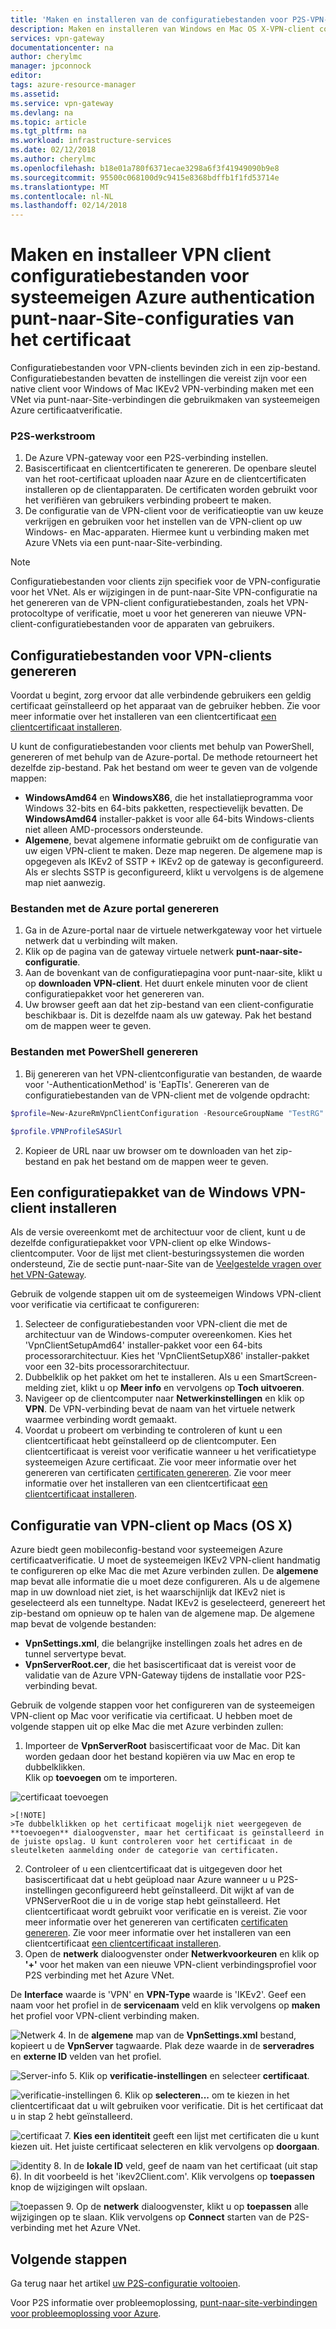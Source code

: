 ```yaml
---
title: 'Maken en installeren van de configuratiebestanden voor P2S-VPN-clients voor verificatie van Azure: PowerShell: Azure | Microsoft Docs'
description: Maken en installeren van Windows en Mac OS X-VPN-client configuratiebestanden voor verificatie via certificaat P2S.
services: vpn-gateway
documentationcenter: na
author: cherylmc
manager: jpconnock
editor: 
tags: azure-resource-manager
ms.assetid: 
ms.service: vpn-gateway
ms.devlang: na
ms.topic: article
ms.tgt_pltfrm: na
ms.workload: infrastructure-services
ms.date: 02/12/2018
ms.author: cherylmc
ms.openlocfilehash: b18e01a780f6371ecae3298a6f3f41949090b9e8
ms.sourcegitcommit: 95500c068100d9c9415e8368bdffb1f1fd53714e
ms.translationtype: MT
ms.contentlocale: nl-NL
ms.lasthandoff: 02/14/2018
---
```

# <a name="create-and-install-vpn-client-configuration-files-for-native-azure-certificate-authentication-point-to-site-configurations"></a>Maken en installeer VPN client configuratiebestanden voor systeemeigen Azure authentication punt-naar-Site-configuraties van het certificaat

Configuratiebestanden voor VPN-clients bevinden zich in een zip-bestand. Configuratiebestanden bevatten de instellingen die vereist zijn voor een native client voor Windows of Mac IKEv2 VPN-verbinding maken met een VNet via punt-naar-Site-verbindingen die gebruikmaken van systeemeigen Azure certificaatverificatie.

### <a name="workflow"></a>P2S-werkstroom

  1. De Azure VPN-gateway voor een P2S-verbinding instellen.
  2. Basiscertificaat en clientcertificaten te genereren. De openbare sleutel van het root-certificaat uploaden naar Azure en de clientcertificaten installeren op de clientapparaten. De certificaten worden gebruikt voor het verifiëren van gebruikers verbinding probeert te maken.
  3. De configuratie van de VPN-client voor de verificatieoptie van uw keuze verkrijgen en gebruiken voor het instellen van de VPN-client op uw Windows- en Mac-apparaten. Hiermee kunt u verbinding maken met Azure VNets via een punt-naar-Site-verbinding.

>[!NOTE]
>Configuratiebestanden voor clients zijn specifiek voor de VPN-configuratie voor het VNet. Als er wijzigingen in de punt-naar-Site VPN-configuratie na het genereren van de VPN-client configuratiebestanden, zoals het VPN-protocoltype of verificatie, moet u voor het genereren van nieuwe VPN-client-configuratiebestanden voor de apparaten van gebruikers.
>
>

## <a name="generate"></a>Configuratiebestanden voor VPN-clients genereren

Voordat u begint, zorg ervoor dat alle verbindende gebruikers een geldig certificaat geïnstalleerd op het apparaat van de gebruiker hebben. Zie voor meer informatie over het installeren van een clientcertificaat [een clientcertificaat installeren](point-to-site-how-to-vpn-client-install-azure-cert.md).

U kunt de configuratiebestanden voor clients met behulp van PowerShell, genereren of met behulp van de Azure-portal. De methode retourneert het dezelfde zip-bestand. Pak het bestand om weer te geven van de volgende mappen:

  * **WindowsAmd64** en **WindowsX86**, die het installatieprogramma voor Windows 32-bits en 64-bits pakketten, respectievelijk bevatten. De **WindowsAmd64** installer-pakket is voor alle 64-bits Windows-clients niet alleen AMD-processors ondersteunde.
  * **Algemene**, bevat algemene informatie gebruikt om de configuratie van uw eigen VPN-client te maken. Deze map negeren. De algemene map is opgegeven als IKEv2 of SSTP + IKEv2 op de gateway is geconfigureerd. Als er slechts SSTP is geconfigureerd, klikt u vervolgens is de algemene map niet aanwezig.

### <a name="zipportal"></a>Bestanden met de Azure portal genereren

1. Ga in de Azure-portal naar de virtuele netwerkgateway voor het virtuele netwerk dat u verbinding wilt maken.
2. Klik op de pagina van de gateway virtuele netwerk **punt-naar-site-configuratie**.
3. Aan de bovenkant van de configuratiepagina voor punt-naar-site, klikt u op **downloaden VPN-client**. Het duurt enkele minuten voor de client configuratiepakket voor het genereren van.
4. Uw browser geeft aan dat het zip-bestand van een client-configuratie beschikbaar is. Dit is dezelfde naam als uw gateway. Pak het bestand om de mappen weer te geven.

### <a name="zipps"></a>Bestanden met PowerShell genereren

1. Bij genereren van het VPN-clientconfiguratie van bestanden, de waarde voor '-AuthenticationMethod' is 'EapTls'. Genereren van de configuratiebestanden van de VPN-client met de volgende opdracht:

  ```powershell
  $profile=New-AzureRmVpnClientConfiguration -ResourceGroupName "TestRG" -Name "VNet1GW" -AuthenticationMethod "EapTls"

  $profile.VPNProfileSASUrl
  ```
2. Kopieer de URL naar uw browser om te downloaden van het zip-bestand en pak het bestand om de mappen weer te geven.

## <a name="installwin"></a>Een configuratiepakket van de Windows VPN-client installeren

Als de versie overeenkomt met de architectuur voor de client, kunt u de dezelfde configuratiepakket voor VPN-client op elke Windows-clientcomputer. Voor de lijst met client-besturingssystemen die worden ondersteund, Zie de sectie punt-naar-Site van de [Veelgestelde vragen over het VPN-Gateway](vpn-gateway-vpn-faq.md#P2S).

Gebruik de volgende stappen uit om de systeemeigen Windows VPN-client voor verificatie via certificaat te configureren:

1. Selecteer de configuratiebestanden voor VPN-client die met de architectuur van de Windows-computer overeenkomen. Kies het 'VpnClientSetupAmd64' installer-pakket voor een 64-bits processorarchitectuur. Kies het 'VpnClientSetupX86' installer-pakket voor een 32-bits processorarchitectuur. 
2. Dubbelklik op het pakket om het te installeren. Als u een SmartScreen-melding ziet, klikt u op **Meer info** en vervolgens op **Toch uitvoeren**.
3. Navigeer op de clientcomputer naar **Netwerkinstellingen** en klik op **VPN**. De VPN-verbinding bevat de naam van het virtuele netwerk waarmee verbinding wordt gemaakt. 
4. Voordat u probeert om verbinding te controleren of kunt u een clientcertificaat hebt geïnstalleerd op de clientcomputer. Een clientcertificaat is vereist voor verificatie wanneer u het verificatietype systeemeigen Azure certificaat. Zie voor meer informatie over het genereren van certificaten [certificaten genereren](vpn-gateway-howto-point-to-site-resource-manager-portal.md#generatecert). Zie voor meer informatie over het installeren van een clientcertificaat [een clientcertificaat installeren](point-to-site-how-to-vpn-client-install-azure-cert.md).

## <a name="installmac"></a>Configuratie van VPN-client op Macs (OS X)

Azure biedt geen mobileconfig-bestand voor systeemeigen Azure certificaatverificatie. U moet de systeemeigen IKEv2 VPN-client handmatig te configureren op elke Mac die met Azure verbinden zullen. De **algemene** map bevat alle informatie die u moet deze configureren. Als u de algemene map in uw download niet ziet, is het waarschijnlijk dat IKEv2 niet is geselecteerd als een tunneltype. Nadat IKEv2 is geselecteerd, genereert het zip-bestand om opnieuw op te halen van de algemene map. De algemene map bevat de volgende bestanden:

* **VpnSettings.xml**, die belangrijke instellingen zoals het adres en de tunnel servertype bevat. 
* **VpnServerRoot.cer**, die het basiscertificaat dat is vereist voor de validatie van de Azure VPN-Gateway tijdens de installatie voor P2S-verbinding bevat.

Gebruik de volgende stappen voor het configureren van de systeemeigen VPN-client op Mac voor verificatie via certificaat. U hebben moet de volgende stappen uit op elke Mac die met Azure verbinden zullen:

1. Importeer de **VpnServerRoot** basiscertificaat voor de Mac. Dit kan worden gedaan door het bestand kopiëren via uw Mac en erop te dubbelklikken.  
Klik op **toevoegen** om te importeren.

  ![certificaat toevoegen](./media/point-to-site-vpn-client-configuration-azure-cert/addcert.png)
  
    >[!NOTE]
    >Te dubbelklikken op het certificaat mogelijk niet weergegeven de **toevoegen** dialoogvenster, maar het certificaat is geïnstalleerd in de juiste opslag. U kunt controleren voor het certificaat in de sleutelketen aanmelding onder de categorie van certificaten.
  
2. Controleer of u een clientcertificaat dat is uitgegeven door het basiscertificaat dat u hebt geüpload naar Azure wanneer u u P2S-instellingen geconfigureerd hebt geïnstalleerd. Dit wijkt af van de VPNServerRoot die u in de vorige stap hebt geïnstalleerd. Het clientcertificaat wordt gebruikt voor verificatie en is vereist. Zie voor meer informatie over het genereren van certificaten [certificaten genereren](vpn-gateway-howto-point-to-site-resource-manager-portal.md#generatecert). Zie voor meer informatie over het installeren van een clientcertificaat [een clientcertificaat installeren](point-to-site-how-to-vpn-client-install-azure-cert.md).
3. Open de **netwerk** dialoogvenster onder **Netwerkvoorkeuren** en klik op **'+'** voor het maken van een nieuwe VPN-client verbindingsprofiel voor P2S verbinding met het Azure VNet.

  De **Interface** waarde is 'VPN' en **VPN-Type** waarde is 'IKEv2'. Geef een naam voor het profiel in de **servicenaam** veld en klik vervolgens op **maken** het profiel voor VPN-client verbinding maken.

  ![Netwerk](./media/point-to-site-vpn-client-configuration-azure-cert/network.png)
4. In de **algemene** map van de **VpnSettings.xml** bestand, kopieert u de **VpnServer** tagwaarde. Plak deze waarde in de **serveradres** en **externe ID** velden van het profiel.

  ![Server-info](./media/point-to-site-vpn-client-configuration-azure-cert/server.png)
5. Klik op **verificatie-instellingen** en selecteer **certificaat**. 

  ![verificatie-instellingen](./media/point-to-site-vpn-client-configuration-azure-cert/authsettings.png)
6. Klik op **selecteren...** om te kiezen in het clientcertificaat dat u wilt gebruiken voor verificatie. Dit is het certificaat dat u in stap 2 hebt geïnstalleerd.

  ![certificaat](./media/point-to-site-vpn-client-configuration-azure-cert/certificate.png)
7. **Kies een identiteit** geeft een lijst met certificaten die u kunt kiezen uit. Het juiste certificaat selecteren en klik vervolgens op **doorgaan**.

  ![identity](./media/point-to-site-vpn-client-configuration-azure-cert/identity.png)
8. In de **lokale ID** veld, geef de naam van het certificaat (uit stap 6). In dit voorbeeld is het 'ikev2Client.com'. Klik vervolgens op **toepassen** knop de wijzigingen wilt opslaan.

  ![toepassen](./media/point-to-site-vpn-client-configuration-azure-cert/applyconnect.png)
9. Op de **netwerk** dialoogvenster, klikt u op **toepassen** alle wijzigingen op te slaan. Klik vervolgens op **Connect** starten van de P2S-verbinding met het Azure VNet.

## <a name="next-steps"></a>Volgende stappen

Ga terug naar het artikel [uw P2S-configuratie voltooien](vpn-gateway-howto-point-to-site-rm-ps.md).

Voor P2S informatie over probleemoplossing, [punt-naar-site-verbindingen voor probleemoplossing voor Azure](vpn-gateway-troubleshoot-vpn-point-to-site-connection-problems.md).